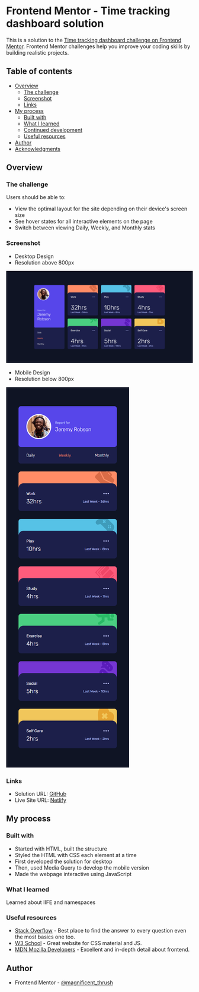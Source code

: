# Frontend Mentor - Time tracking dashboard solution

This is a solution to the [Time tracking dashboard challenge on Frontend Mentor](https://www.frontendmentor.io/challenges/time-tracking-dashboard-UIQ7167Jw). Frontend Mentor challenges help you improve your coding skills by building realistic projects. 

## Table of contents

- [Overview](#overview)
  - [The challenge](#the-challenge)
  - [Screenshot](#screenshot)
  - [Links](#links)
- [My process](#my-process)
  - [Built with](#built-with)
  - [What I learned](#what-i-learned)
  - [Continued development](#continued-development)
  - [Useful resources](#useful-resources)
- [Author](#author)
- [Acknowledgments](#acknowledgments)

## Overview

### The challenge

Users should be able to:

- View the optimal layout for the site depending on their device's screen size
- See hover states for all interactive elements on the page
- Switch between viewing Daily, Weekly, and Monthly stats


### Screenshot

- Desktop Design
- Resolution above 800px 

![](./screenshots/desktop-design.png)


- Mobile Design
- Resolution below 800px 

![](./screenshots/mobile-design.png)

### Links

- Solution URL: [GitHub](https://github.com/nefariooo/time-tracking-dashboard.git)
- Live Site URL: [Netlify](https://magnificentthrush-06-time-tracking-db.netlify.app/)

## My process

### Built with

- Started with HTML, built the structure
- Styled the HTML with CSS each element at a time
- First developed the solution for desktop
- Then, used Media Query to develop the mobile version
- Made the webpage interactive using JavaScript


### What I learned

Learned about IIFE and namespaces


### Useful resources

- [Stack Overflow](https://stackoverflow.com/questions) - Best place to find the answer to every question even the  most basics one too.
- [W3 School](https://www.w3schools.com/css/default.asp) - Great website for CSS material and JS.
- [MDN Mozilla Developers](https://developer.mozilla.org/en-US/docs/Web/JavaScript) - Excellent and in-depth detail about frontend.

## Author

- Frontend Mentor - [@magnificent_thrush](https://www.frontendmentor.io/profile/magnificentthrush)
